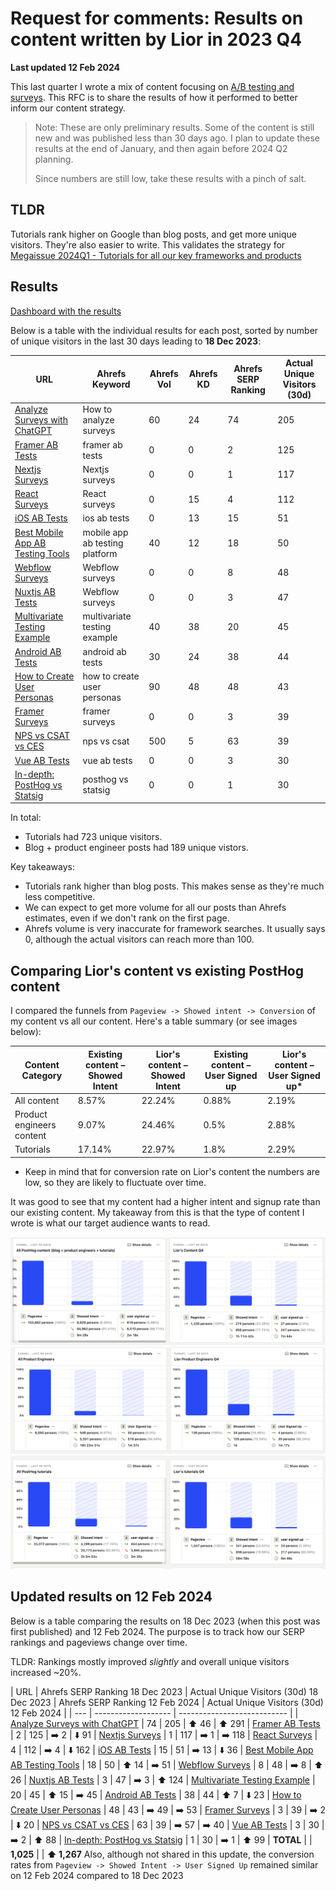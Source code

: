 # Request for comments: Results on content written by Lior in 2023 Q4

**Last updated 12 Feb 2024**

This last quarter I wrote a mix of content focusing on [A/B testing and surveys](https://github.com/PostHog/posthog.com/issues/7141). This RFC is to share the results of how it performed to better inform our content strategy.

> Note: These are only preliminary results. Some of the content is still new and was published less than 30 days ago. I plan to update these results at the end of January, and then again before 2024 Q2 planning. 
> 
> Since numbers are still low, take these results with a pinch of salt.

## TLDR

Tutorials rank higher on Google than blog posts, and get more unique visitors. They're also easier to write. This validates the strategy for [Megaissue 2024Q1 - Tutorials for all our key frameworks and products](https://github.com/PostHog/posthog.com/issues/7310) 

## Results

[Dashboard with the results](https://us.posthog.com/dashboard/119652)

Below is a table with the individual results for each post, sorted by number of unique visitors in the last 30 days leading to **18 Dec 2023**:

| URL | Ahrefs Keyword | Ahrefs Vol | Ahrefs KD | Ahrefs SERP Ranking | Actual Unique Visitors (30d) |
| --- | -------------- | ---------- | --------- | ------------ | ---------------------- |
| [Analyze Surveys with ChatGPT](https://posthog.com/tutorials/analyze-surveys-with-chatgpt) | How to analyze surveys | 60 | 24 | 74 | 205 |
| [Framer AB Tests](https://posthog.com/tutorials/framer-ab-tests) | framer ab tests | 0 | 0 | 2 | 125 |
| [Nextjs Surveys](https://posthog.com/tutorials/nextjs-surveys) | Nextjs surveys | 0 | 0 | 1 | 117 |
| [React Surveys](https://posthog.com/tutorials/react-surveys) | React surveys | 0 | 15 | 4 | 112 |
| [iOS AB Tests](https://posthog.com/tutorials/ios-ab-tests) | ios ab tests | 0 | 13 | 15 | 51 |
| [Best Mobile App AB Testing Tools](https://posthog.com/blog/best-mobile-app-ab-testing-tools) | mobile app ab testing platform | 40 | 12 | 18 | 50 |
| [Webflow Surveys](https://posthog.com/tutorials/webflow-surveys) | Webflow surveys | 0 | 0 | 8 | 48 |
| [Nuxtjs AB Tests](https://posthog.com/tutorials/nuxtjs-ab-tests) | Webflow surveys | 0 | 0 | 3 | 47 |
| [Multivariate Testing Example](https://posthog.com/product-engineers/what-is-multivariate-testing-examples) | multivariate testing example | 40 | 38 | 20 | 45 |
| [Android AB Tests](https://posthog.com/tutorials/android-ab-tests) | android ab tests | 30 | 24 | 38 | 44 |
| [How to Create User Personas](https://posthog.com/product-engineers/how-to-create-user-personas) | how to create user personas | 90 | 48 | 48 | 43 |
| [Framer Surveys](https://posthog.com/tutorials/framer-surveys) | framer surveys | 0 | 0 | 3 | 39 |
| [NPS vs CSAT vs CES](https://posthog.com/tutorials/nps-vs-csat-vs-ces) | nps vs csat | 500 | 5 | 63 | 39 |
| [Vue AB Tests](https://posthog.com/tutorials/vue-ab-tests) | vue ab tests | 0 | 0 | 3 | 30 |
| [In-depth: PostHog vs Statsig](https://posthog.com/blog/posthog-vs-statsig) | posthog vs statsig | 0 | 0 | 1 | 30 |

In total:
- Tutorials had 723 unique visitors.
- Blog + product engineer posts had 189 unique vistors.

Key takeaways:
- Tutorials rank higher than blog posts. This makes sense as they're much less competitive.
- We can expect to get more volume for all our posts than Ahrefs estimates, even if we don't rank on the first page.
- Ahrefs volume is very inaccurate for framework searches. It usually says 0, although the actual visitors can reach more than 100.
  
## Comparing Lior's content vs existing PostHog content

I compared the funnels from `Pageview -> Showed intent -> Conversion` of my content vs all our content. Here's a table summary (or see images below):

| Content Category | Existing content – Showed Intent | Lior's content – Showed Intent | Existing content – User Signed up | Lior's content – User Signed up* |
| ---------------- | -------------------------------- | ------------------------------ | --------------------------------- | --------------------------------- |
| All content      | 8.57%                            | 22.24%                         | 0.88%                             | 2.19%                             |
| Product engineers content | 9.07%                  | 24.46%                         | 0.5%                              | 2.88%                             |
| Tutorials        | 17.14%                           | 22.97%                         | 1.8%                              | 2.29%                             |


* Keep in mind that for conversion rate on Lior's content the numbers are low, so they are likely to fluctuate over time.

It was good to see that my content had a higher intent and signup rate than our existing content. My takeaway from this is that the type of content I wrote is what our target audience wants to read.

![Funnels - all content vs Lior](../images/2023-12-18-lior-2023-q4-content-results/all-content-vs-lior.png)
![Funnel - product engineers vs Lior](../images/2023-12-18-lior-2023-q4-content-results/all-product-engineers-vs-lior.png)
![Funnel - tutorials vs Lior](../images/2023-12-18-lior-2023-q4-content-results/all-tutorials-vs-lior.png)

## Updated results on 12 Feb 2024

Below is a table comparing the results on 18 Dec 2023 (when this post was first published) and 12 Feb 2024. The purpose is to track how our SERP rankings and pageviews change over time.

TLDR: Rankings mostly improved *slightly* and overall unique visitors increased ~20%.

| URL | Ahrefs SERP Ranking 18 Dec 2023 | Actual Unique Visitors (30d) 18 Dec 2023 | Ahrefs SERP Ranking 12 Feb 2024 | Actual Unique Visitors (30d) 12 Feb 2024 |
| --- | ------------------- | --------------------------- |
| [Analyze Surveys with ChatGPT](https://posthog.com/tutorials/analyze-surveys-with-chatgpt) | 74 | 205 | ⬆️ 46 | ⬆️ 291
| [Framer AB Tests](https://posthog.com/tutorials/framer-ab-tests) | 2 | 125 | ➡️ 2 | ⬇️ 91
| [Nextjs Surveys](https://posthog.com/tutorials/nextjs-surveys) | 1 | 117 | ➡️ 1 | ➡️ 118
| [React Surveys](https://posthog.com/tutorials/react-surveys) | 4 | 112 | ➡️ 4 | ⬇️ 162
| [iOS AB Tests](https://posthog.com/tutorials/ios-ab-tests) | 15 | 51 | ➡️ 13 | ⬇️ 36
| [Best Mobile App AB Testing Tools](https://posthog.com/blog/best-mobile-app-ab-testing-tools) | 18 | 50 | ⬆️ 14 | ➡️ 51
| [Webflow Surveys](https://posthog.com/tutorials/webflow-surveys) | 8 | 48 | ➡️ 8 | ⬆️ 26
| [Nuxtjs AB Tests](https://posthog.com/tutorials/nuxtjs-ab-tests) | 3 | 47 | ➡️ 3 | ⬆️ 124
| [Multivariate Testing Example](https://posthog.com/product-engineers/what-is-multivariate-testing-examples) | 20 | 45 | ⬆️ 15 | ➡️ 45
| [Android AB Tests](https://posthog.com/tutorials/android-ab-tests) | 38 | 44 | ⬆️ 7 | ⬇️ 23
| [How to Create User Personas](https://posthog.com/product-engineers/how-to-create-user-personas) | 48 | 43 | ➡️ 49 | ➡️ 53
| [Framer Surveys](https://posthog.com/tutorials/framer-surveys) | 3 | 39 | ➡️ 2 | ⬇️ 20
| [NPS vs CSAT vs CES](https://posthog.com/tutorials/nps-vs-csat-vs-ces) | 63 | 39 | ➡️ 57 | ➡️ 40
| [Vue AB Tests](https://posthog.com/tutorials/vue-ab-tests) | 3 | 30 | ➡️ 2 | ⬆️ 88
| [In-depth: PostHog vs Statsig](https://posthog.com/blog/posthog-vs-statsig) | 1 | 30 | ➡️ 1 | ⬆️ 99
| **TOTAL** |  | **1,025** |  | **⬆️ 1,267**
Also, although not shared in this update, the conversion rates from `Pageview -> Showed Intent -> User Signed Up` remained similar on 12 Feb 2024 compared to 18 Dec 2023